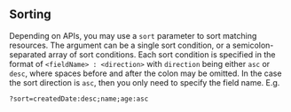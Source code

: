 ## Sorting

Depending on APIs, you may use a `sort` parameter to sort matching resources. The argument can be a single sort condition, or a semicolon-separated array of sort conditions. Each sort condition is specified in the format of `<fieldName> : <direction>` with `direction` being either `asc` or `desc`, where spaces before and after the colon may be omitted. In the case the sort direction is `asc`, then you only need to specify the field name.
E.g.
```
?sort=createdDate:desc;name;age:asc
```
